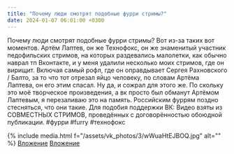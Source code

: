 ```yaml
---
title: "Почему люди смотрят подобные фурри стримы?"
date: 2024-01-07 06:01:00 +0300
---
```


Почему люди смотрят подобные фурри стримы?
Вот из-за таких вот моментов.
Артём Лаптев, он же Технофокс, он же знаменитый участник педофильских стримов, на которых раздевались малолетки, как обычно наврал тп Вконтакте, и у меня удалили несколько моих стримов, где он вирищит. Включая самый рофл, где он оправдывает Сергея Рахновского / Балто, за то что тот отрезал яйцо человеку, по словам Артёма Лаптева, он его этим спасал. Ну да, и сожрал для этого же.
По скольку это моё творческое произведения, а вк просто был обманут Артёмом Лаптевым, я перезаливаю это на память.
Российским фуррям поздно стесняться, что они такие.
Для подобия поддержки ВК: Видео взяты из СОВМЕСТНЫХ СТРИМОВ, проведённых с договорённостью обоюдной публикации.
#фурри #furry #технофокс


{% include media.html f="/assets/vk_photos/3/wWuaHtEJBOQ.jpg" alt="" %}
[Вложение](https://vk.com/video41076938_456239683)
[Вложение](https://vk.com/video41076938_456239720)

